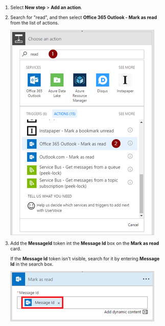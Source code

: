 1. Select **New step** > **Add an action**.
2. Search for "read", and then select **Office 365 Outlook - Mark as read** from the list of actions.
   
    ![Mark as read](media/email-triggers/email-triggers-5.png)
3. Add the **MessageId** token int the **Message Id** box on the **Mark as read** card.
   
     If the **Message Id** token isn't visible, search for it by entering **Message Id** in the search box.
   
    ![Message id](media/email-triggers/email-triggers-6.png)

